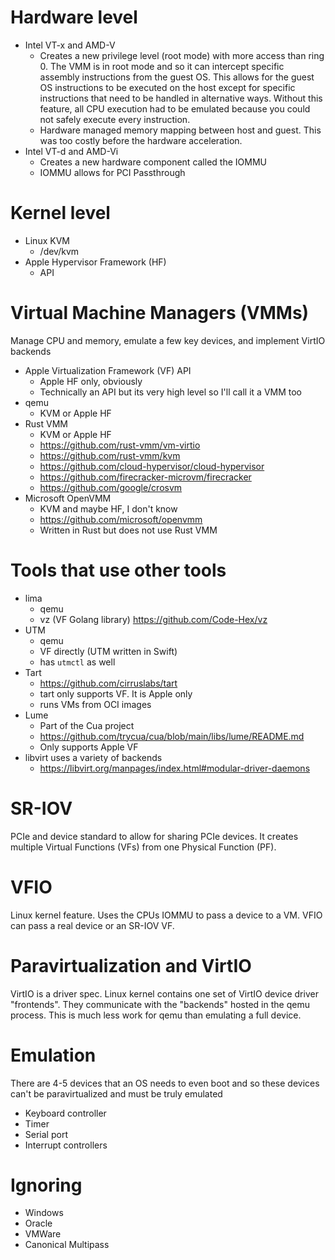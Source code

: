 # Hardware level
* Intel VT-x and AMD-V
  * Creates a new privilege level (root mode) with more access than ring 0. The VMM is in root mode and so it can intercept specific assembly instructions from the guest OS. This allows for the guest OS instructions to be executed on the host except for specific instructions that need to be handled in alternative ways. Without this feature, all CPU execution had to be emulated because you could not safely execute every instruction.
  * Hardware managed memory mapping between host and guest. This was too costly before the hardware acceleration.
* Intel VT-d and AMD-Vi
  * Creates a new hardware component called the IOMMU
  * IOMMU allows for PCI Passthrough

# Kernel level
* Linux KVM
  * /dev/kvm
* Apple Hypervisor Framework (HF)
  * API


# Virtual Machine Managers (VMMs)
Manage CPU and memory, emulate a few key devices, and implement VirtIO backends

* Apple Virtualization Framework (VF) API
  * Apple HF only, obviously
  * Technically an API but its very high level so I'll call it a VMM too
* qemu
  * KVM or Apple HF
* Rust VMM
  * KVM or Apple HF
  * https://github.com/rust-vmm/vm-virtio
  * https://github.com/rust-vmm/kvm
  * https://github.com/cloud-hypervisor/cloud-hypervisor
  * https://github.com/firecracker-microvm/firecracker
  * https://github.com/google/crosvm
* Microsoft OpenVMM
  * KVM and maybe HF, I don't know
  * https://github.com/microsoft/openvmm
  * Written in Rust but does not use Rust VMM


# Tools that use other tools
* lima
  * qemu
  * vz (VF Golang library) https://github.com/Code-Hex/vz
* UTM
  * qemu
  * VF directly (UTM written in Swift)
  * has `utmctl` as well
* Tart
  * https://github.com/cirruslabs/tart
  * tart only supports VF. It is Apple only
  * runs VMs from OCI images
* Lume
  * Part of the Cua project
  * https://github.com/trycua/cua/blob/main/libs/lume/README.md
  * Only supports Apple VF
* libvirt uses a variety of backends
  * https://libvirt.org/manpages/index.html#modular-driver-daemons


# SR-IOV
PCIe and device standard to allow for sharing PCIe devices. It creates multiple Virtual Functions (VFs) from one Physical Function (PF).

# VFIO
Linux kernel feature. Uses the CPUs IOMMU to pass a device to a VM. VFIO can pass a real device or an SR-IOV VF.

# Paravirtualization and VirtIO
VirtIO is a driver spec. Linux kernel contains one set of VirtIO device driver "frontends". They communicate with the "backends" hosted in the qemu process. This is much less work for qemu than emulating a full device.

# Emulation
There are 4-5 devices that an OS needs to even boot and so these devices can't be paravirtualized and must be truly emulated
* Keyboard controller
* Timer
* Serial port
* Interrupt controllers


# Ignoring
* Windows
* Oracle
* VMWare
* Canonical Multipass
